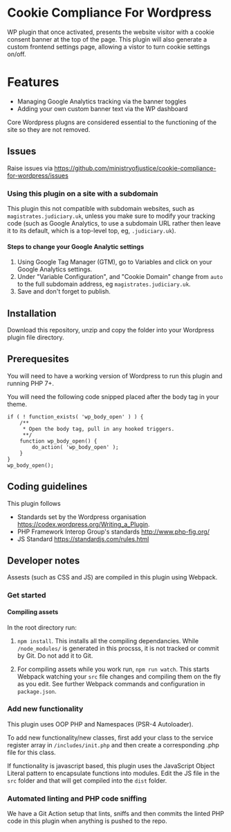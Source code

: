 # Cookie Compliance For Wordpress
WP plugin that once activated, presents the website visitor with a cookie consent banner at the top of the page. This plugin will also generate a custom frontend settings page, allowing a vistor to turn cookie settings on/off.

# Features

* Managing Google Analytics tracking via the banner toggles
* Adding your own custom banner text via the WP dashboard

Core Wordpress plugns are considered essential to the functioning of the site so they are not removed.

## Issues

Raise issues via
<a href="https://github.com/ministryofjustice/cookie-compliance-for-wordpress/issues">https://github.com/ministryofjustice/cookie-compliance-for-wordpress/issues</a>

### Using this plugin on a site with a subdomain

This plugin this not compatible with subdomain websites, such as `magistrates.judiciary.uk`, unless you make sure to modify your tracking code (such as Google Analytics, to use a subdomain URL rather then leave it to its default, which is a top-level top, eg, `.judiciary.uk`).

#### Steps to change your Google Analytic settings

1. Using Google Tag Manager (GTM), go to Variables and click on your Google Analytics settings.
2. Under "Variable Configuration", and "Cookie Domain" change from `auto` to the full subdomain address, eg `magistrates.judiciary.uk`.
3. Save and don't forget to publish.

## Installation

Download this repository, unzip and copy the folder into your Wordpress plugin file directory.

## Prerequesites

You will need to have a working version of Wordpress to run this plugin and running PHP 7+.

You will need the following code snipped placed after the body tag in your theme.

```
if ( ! function_exists( 'wp_body_open' ) ) {
    /**
     * Open the body tag, pull in any hooked triggers.
     **/
    function wp_body_open() {
        do_action( 'wp_body_open' );
    }
}
wp_body_open();
```

## Coding guidelines

This plugin follows

* Standards set by the Wordpress organisation https://codex.wordpress.org/Writing_a_Plugin.
* PHP Framework Interop Group's standards http://www.php-fig.org/
* JS Standard https://standardjs.com/rules.html

## Developer notes

Assests (such as CSS and JS) are compiled in this plugin using Webpack.

### Get started

#### Compiling assets

In the root directory run:

1. `npm install`. This installs all the compiling dependancies. While `/node_modules/` is generated in this procsss, it is not tracked or commit by Git. Do not add it to Git.

2. For compiling assets while you work run, `npm run watch`. This starts Webpack watching your `src` file changes and compiling them on the fly as you edit. See further Webpack commands and configuration in `package.json`.

### Add new functionality

This plugin uses OOP PHP and Namespaces (PSR-4 Autoloader).

To add new functionality/new classes, first add your class to the service register array in `/includes/init.php` and then create a corresponding .php file for this class.

If functionality is javascript based, this plugin uses the JavaScript Object Literal pattern to encapsulate functions into modules. Edit the JS file in the `src` folder and that will get compiled into the `dist` folder.

### Automated linting and PHP code sniffing

We have a Git Action setup that lints, sniffs and then commits the linted PHP code in this plugin when anything is pushed to the repo.
